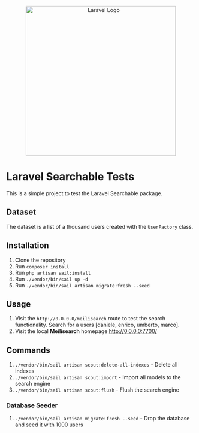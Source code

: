 <p align="center"><a href="https://laravel.com" target="_blank"><img src="https://raw.githubusercontent.com/laravel/art/master/logo-lockup/5%20SVG/2%20CMYK/1%20Full%20Color/laravel-logolockup-cmyk-red.svg" width="400" alt="Laravel Logo"></a></p>

# Laravel Searchable Tests

This is a simple project to test the Laravel Searchable package.

## Dataset

The dataset is a list of a thousand users created with the `UserFactory` class.



## Installation

1. Clone the repository
2. Run `composer install`
3. Run `php artisan sail:install`
4. Run `./vendor/bin/sail up -d`
5. Run `./vendor/bin/sail artisan migrate:fresh --seed`

## Usage

1. Visit the `http://0.0.0.0/meilisearch` route to test the search functionality. Search for a users [daniele, enrico, umberto, marco].
2. Visit the local **Meilisearch** homepage http://0.0.0.0:7700/

## Commands

1. `./vendor/bin/sail artisan scout:delete-all-indexes` - Delete all indexes
2. `./vendor/bin/sail artisan scout:import` - Import all models to the search engine
3. `./vendor/bin/sail artisan scout:flush` - Flush the search engine

### Database Seeder

1. `./vendor/bin/sail artisan migrate:fresh --seed` - Drop the database and seed it with 1000 users

